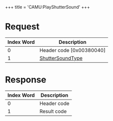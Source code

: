 +++
title = 'CAMU:PlayShutterSound'
+++

# Request

| Index Word | Description                                                     |
|------------|-----------------------------------------------------------------|
| 0          | Header code \[0x00380040\]                                      |
| 1          | [ShutterSoundType](Camera_Services#shuttersoundtype "wikilink") |

# Response

| Index Word | Description |
|------------|-------------|
| 0          | Header code |
| 1          | Result code |
